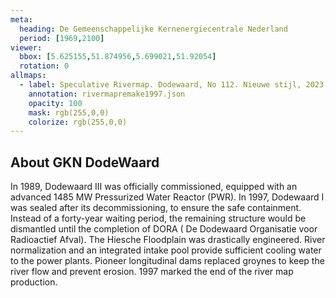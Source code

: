 ```yaml
---
meta:
  heading: De Gemeenschappelijke Kernenergiecentrale Nederland
  period: [1969,2100]
viewer:
  bbox: [5.625155,51.874956,5.699021,51.92054]
  rotation: 0
allmaps:
  - label: Speculative Rivermap. Dodewaard, No 112. Nieuwe stijl, 2023. 1000x580  mm. 1:5000. Source; The Berlage. Based on Rivermap Gedeelte Waal, No 112. Nieuwe stijl, 1997. Photographs of film projections. 1:5000. Nationaal Archief, Den Haag.
    annotation: rivermapremake1997.json
    opacity: 100
    mask: rgb(255,0,0)
    colorize: rgb(255,0,0)
---
```


## About GKN DodeWaard

In 1989, Dodewaard III was officially commissioned, equipped with an advanced 1485 MW Pressurized Water Reactor (PWR).
In 1997, Dodewaard I was sealed after its decommissioning, to ensure the safe containment. Instead of a forty-year waiting period, the remaining structure would be dismantled until the completion of DORA ( De Dodewaard Organisatie voor Radioactief Afval).
The Hiesche Floodplain was drastically engineered. River normalization and an integrated intake pool provide sufficient cooling water to the power plants. Pioneer longitudinal dams replaced groynes to keep the river flow and prevent erosion.
1997 marked the end of the river map production.
